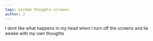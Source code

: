 ```yaml
---
tags: wisdom thoughts screens
author: J
---
```

I dont like what happens in my head when I turn off the screens and lie awake with my own thoughts